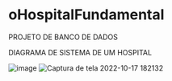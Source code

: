# oHospitalFundamental

PROJETO DE BANCO DE DADOS

DIAGRAMA DE SISTEMA DE UM HOSPITAL

![image](https://user-images.githubusercontent.com/83146001/196285925-56bf4044-7d0e-4532-983a-35eb2527d882.png)
![Captura de tela 2022-10-17 182132](https://user-images.githubusercontent.com/83146001/196286150-d96d92f8-7e93-4af7-85df-0f21a8bce591.png)
